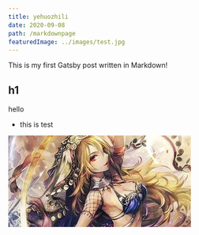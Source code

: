 ```yaml
---
title: yehuozhili
date: 2020-09-08
path: /markdownpage
featuredImage: ../images/test.jpg
---
```


This is my first Gatsby post written in Markdown!

## h1

hello

- this is test

![YEHUOZHILItest](../images/test.jpg)
